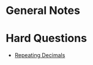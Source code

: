 # General Notes

# Hard Questions
- [Repeating Decimals](https://www.geeksforgeeks.org/find-length-period-decimal-value-1n/)